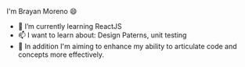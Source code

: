 I'm Brayan Moreno 😄

- 🌱 I’m currently learning ReactJS
- 📫 I want to learn about: Design Paterns, unit testing
- 💬 In addition I'm aiming to enhance my ability to articulate code and concepts more effectively.
<!--
**JustPya/JustPya** is a ✨ _special_ ✨ repository because its `README.md` (this file) appears on your GitHub profile.

Here are some ideas to get you 💻started:

- 🔭 I’m currently working on ...
- 🌱 I’m currently learning ...
- 👯 I’m looking to collaborate on ...
- 🤔 I’m looking for help with ...
- 💬 Ask me about ...
- 📫 How to reach me: ...
- 😄 Pronouns: ...
- ⚡ Fun fact: ...
-->
